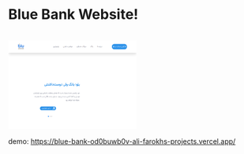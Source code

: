 <h1>
  Blue Bank Website!
</h1> 
<br />
<a href="">
  <img width="260" height="180" src="public/d797b458-1a68-41af-a637-00567ee4414e.png" alt="blue bank" />
</a>


demo: https://blue-bank-od0buwb0v-ali-farokhs-projects.vercel.app/
